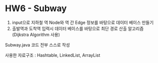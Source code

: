 # HW6 - Subway

1. input으로 지하철 역 Node와 역 간 Edge 정보를 바탕으로 데이터 베이스 만들기
2. 출발역과 도착역 입력시 데이터 베이스를 바탕으로 최단 경로 산출 알고리즘 (Dijkstra Algorithm 사용)

Subway.java 코드 전부 스스로 작성

사용한 자료구조 : Hashtable, LinkedList, ArrayList
